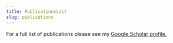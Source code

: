 ```yaml
---
title: PublicationsList
slug: publications
---
```


For a full list of publications please see my [Google Scholar profile.](https://scholar.google.com.au/citations?hl=en&user=nWHuAL4AAAAJ&view_op=list_works&sortby=pubdate)

<!-- ##### Highlight Articles by Topic

###### Science of Science

###### Cooperation and Artificial Intelligence

###### Cooperation and Artificial Intelligence

- Mostafa Rizk, Julian García, Aldeida Aleti and David Green. **Using Evolutionary Game Theory to Understand Scalability in Task Allocation.** (2022) In Proceedings of the Genetic and Evolutionary Computation Conference Companion (GECCO '22), Boston, USA, July 9–13, 2022, ACM [[pdf]](https://www.dropbox.com/s/oha3wfo85one04p/3520304.3529073.pdf?dl=0) [[Proceedings]](https://dl.acm.org/doi/10.1145/3520304.3529073). 

- Nicolas Anastassacos, Julian García, Stephen Hailes and Mirco Musolesi. **Cooperation and Reputation Dynamics with Reinforcement Learning.** (2021) In Proceedings of the 20th International Conference on Autonomous Agents and Multiagent Systems (AAMAS 2021), London, UK, May 3–7, 2021, IFAAMAS [[pdf]](https://www.dropbox.com/s/nzkvqmv63rmedfl/p115.pdf?dl=0) [[Proceedings]](https://dl.acm.org/doi/10.5555/3463952.3463972).

- Alan Dorin, Tim Taylor, Martin Burd, Julian García, Mani Shrestha and Adrian G. Dyer. **Competition and pollen wars: simulations reveal the dynamics of competition mediated through heterospecific pollen transfer by non-flower constant insects.** (2020) Theoretical Ecology. [[pdf]](https://www.dropbox.com/s/cqcg9u8mx75n1dm/Dorin2020_Article_CompetitionAndPollenWarsSimula.pdf?dl=1) [[Journal]](https://doi.org/10.1007/s12080-020-00490-7)

- Rui Chen, Bernd Meyer and Julian García. **A computational model of task allocation in social insects: ecology and interactions alone can drive specialisation.** (2020) Swarm Intelligence, 14, 143–170. [[pdf]](/static/5f938e8c63505d4417b19051c76dfd0a/Chen_et_al-2020-Swarm_Intelligence.pdf) [[Journal]](https://link.springer.com/article/10.1007/s11721-020-00180-4)

- **Time-Dependent Decision-Making and Decentralisation in Proof-of-Work Cryptocurrencies.** (2019) In CSF — 32nd Computer Security Foundations Symposium. 108-10813. IEEE. [[pdf]](/static/7caa65d546fea70a3ec29f3cceace107/8823663.pdf) [[Proceedings]](https://ieeexplore.ieee.org/abstract/document/8823663)

- Yevhen Zolotavkin, Julian García and Joseph Liu. **Time-Dependent Decision-Making and Decentralisation in Proof-of-Work Cryptocurrencies.** (2019) In CSF — 32nd Computer Security Foundations Symposium. 108-10813. IEEE. [[pdf]](/static/7caa65d546fea70a3ec29f3cceace107/99.pdf) [[Proceedings]](https://ieeexplore.ieee.org/abstract/document/8823663)

- Julian García and Arne Traulsen. **Evolution of coordinated punishment to enforce cooperation from an unbiased strategy space.** (2019) Journal of the Royal Society Interface, 16: 20190127 [[pdf]](/static/dadac64a259c27bfbe3227b0ac835034/rsif20190127.pdf) [[Journal]](https://royalsocietypublishing.org/doi/10.1098/rsif.2019.0127)

- Laura Hindersin, Bin Wu, Arne Traulsen and Julian García. **Computation and simulation of evolutionary Game Dynamics in Finite populations.** (2019) Scientific Reports, 9:6946. [[pdf]](/static/720a7be8d6684cfdcc8ff73019098f3f/23.pdf) [[Journal]]()

- Jason Xu, Julian García, and Toby Handfield. **Cooperation with Bottom-up Reputation Dynamics.** (2019) In Proceedings of the 18th International Conference on Autonomous Agents and Multiagent Systems (AAMAS 2019), Montreal, Canada, May 13–17, 2019, IFAAMAS. [[pdf]](/static/fc3c123267bd9dff67a5d2be4d6f73a5/22.pdf)

- Matthijs van Veelen and Julian García. **In and out of equilibrium II: Evolution in repeated games with discounting and complexity costs.** (2019) Games and Economic Behavior, 115, 113-130. [[pdf]](/static/4aeefac4ccd85f303b9a9044fb2c6680/21.pdf) [[Journal]](https://www.sciencedirect.com/science/article/abs/pii/S0899825619300314)

- Julian García and Matthijs van Veelen. **No strategy can win in the repeated prisoner’s dilemma: linking game theory and computer simulations.** (2018) Frontiers in Robotics and AI, 5:102. [[pdf]](/static/f09fc3ecfb6bd93330c9060fb82447b6/20.pdf) [[Journal]](https://www.frontiersin.org/articles/10.3389/frobt.2018.00102/full)

- Toby Handfield, John Thrasher and Julian García. **Green beards and signaling: Why morality is not indispensable.** (2018) Behavioral and Brain Sciences, 41. [[Journal]](https://www.cambridge.org/core/journals/behavioral-and-brain-sciences/article/green-beards-and-signaling-why-morality-is-not-indispensable/D1415D676AE143EE4B72FB06F18D4EE5/core-reader#)

- Zolotavkin Y., García J., Rudolph C. **Incentive Compatibility of Pay Per Last N Shares in Bitcoin Mining Pools.** (2017) Decision and Game Theory for Security. GameSec 2017. Lecture Notes in Computer Science, vol 10575. Springer. [[pdf]](/static/39963ba78197f7351eba3f05b12b948e/19.pdf) [[Journal]](https://link.springer.com/chapter/10.1007/978-3-319-68711-7_2)

- Julian García and Matthijs van Veelen. **In and Out of Equilibrium I: Evolution of strategies in repeated games with discounting.** (2016) Journal of Economic Theory, 161, 161-189. [[pdf]](/static/1277ed72b184b4f3e9e10e05561a9d15/15.pdf) [[Journal]](https://www.sciencedirect.com/science/article/abs/pii/S002205311500201X)

- Yuriy Pichugin, Chaitanya S Gokhale, Julian García, Arne Traulsen and Paul B Rainey. **Modes of migration and multilevel selection in evolutionary multiplayer games.** (2015) Journal of Theoretical Biology, 387, 144-153. [[pdf]](/static/ea752af12a28d0af9702cda4f9e8f6bc/14.pdf) [[Journal]](https://monashuni.okta.com/app/monashuniversity_ezproxy_1/exk1lfeqvipGvmNj72p7/sso/saml)

- Bernd Meyer, Anja Weidenmüller, Rui Chen, and Julián García. **Collective homeostasis and time-resolved models of self-organised task allocation.** (2015) In BICT 2015 – 9th EAI Int. Conf. on Bio-inspired Information and Communications Technologies, New York City, NY, December 2015. [[pdf]](/static/1e3e30c4db02eb5c1447fd2477a8e988/17.pdf) [[Journal]](https://dl.acm.org/doi/10.4108/eai.3-12-2015.2262459)

- Julian García, Matthijs van Veelen and Arne Traulsen. **Evil green beards: Tag recognition can also be used to withhold cooperation in structured populations.** (2014) Journal of Theoretical Biology 360 181-186. [[pdf]](/static/69b1040444f5e530cb391b0b36799f93/13.pdf) [[Journal]](https://linkinghub.elsevier.com/retrieve/pii/S0022519314003956).

- Bin Wu, Julian García, Christoph Hauert and Arne Traulsen. **Extrapolating weak selection in evolutionary games.** (2013) PLoS Computational Biology 9(12): e1003381. [[pdf]](/static/69b1040444f5e530cb391b0b36799f93/12.pdf) [[Journal]](https://journals.plos.org/ploscompbiol/article?id=10.1371/journal.pcbi.1003381). **See also:** [tar.](http://dx.doi.org/10.6084/m9.figshare.814470)[github.](https://github.com/juliangarcia/ews)[iPython nb.](http://nbviewer.ipython.org/github/juliangarcia/ews/blob/master/notebook.ipynb).

- Arne Traulsen and Julián García. **Chromodynamics of accents?** (2012) Commentary in Current Anthropology 53, 608-609. [[pdf]](/static/9d2f97ef94e72fc84281db0dce6050d8/16.pdf) [[Journal]](http://www.jstor.org/stable/10.1086/667654)

- Matthijs van Veelen†, Julian García †, David G Rand and Martin Nowak. **Direct reciprocity in structured populations** (2012) PNAS 109 9929-9934. (2012) Direct reciprocity in structured populations (2012) PNAS 109 9929-9934. [[pdf]](/static/042e6c1acfc6d9f08e272fce11f258d3/11.pdf) [[Journal]](https://www.pnas.org/content/109/25/9929.abstract). **See also:** [a perspective in Science, by Thom Sherratt and Gilbert Roberts.](https://science.sciencemag.org/content/337/6100/1304.full) A neat summary can be found in [Christopher Jensen’s blog.](http://www.christopherxjjensen.com/2012/06/12/pnas-paper-explores-the-role-of-population-structure-in-facilitating-reciprocity/)

- Julian García and Arne Traulsen. **Leaving the loners alone: Evolution of cooperation in the presence of antisocial punishment.** (2012) Journal of Theoretical Biology 307 168-173. [[pdf]](/static/e728c1d82080f3e85c12d99458cac34e/10.pdf) [[Journal]](https://www.sciencedirect.com/science/article/abs/pii/S0022519312002457?via%3Dihub)

- Julian García and Arne Traulsen. **The structure of mutations and the evolution of cooperation.** (2012) PLoS ONE 7(4): e35287. [[pdf]](/static/0326e2bea7e3ede574a872143bb154ee/09.pdf) [journal](http://www.plosone.org/article/info%3Adoi%2F10.1371%2Fjournal.pone.0035287)

- Matthijs van Veelen, Julian García, Martijn Egas and Maus Sabellis. **Group selection and inclusive fitness are not equivalent; the Price equation vs. models and statistics** (2012) Journal of Theoretical Biology 299 64-80. [[pdf]](/static/906ca177e4ba0bdfb624f259dd16e183/08.pdf) [[Journal]](https://www.sciencedirect.com/science/article/abs/pii/S0022519311003754) [[online feature]](http://evolutionandgames.nl/wiki/index.php?title=Parochialism)

- Julian García and Jeroen van den Bergh. **Evolution of parochial altruism by multilevel selection.** (2011) Evolution and Human Behavior. 32:4 277-287. [[pdf]](/static/46040d1395681a48c8afb7f3fc51b004/07.pdf) [[Journal]](https://www.nature.com/articles/467661d.pdf) [[online feature]](http://evolutionandgames.nl/wiki/index.php?title=Parochialism)

- Matthijs van Veelen, Julián García, Martijn Egas and Maus Sabellis. **Call for a return to rigour in models** (2010). Letter to the Editors. Nature 467, 661. [[pdf]](/static/6321cca6a8837c55a1a717304683b4d6/05.pdf) [[journal]](http://www.nature.com/nature/journal/v467/n7316/pdf/467661d.pdf) [[related online material]](http://evolutionandgames.nl/wiki/index.php?title=Price).

- Matthijs van Veelen, Julian García and Leticia Avilés. **It takes grouping and cooperation to get sociality.** (2010) Journal of Theoretical Biology 264 1240-12. [[pdf]](/static/ed610989eb7ccc18397a1f5fc9601702/06.pdf) [[Journal]](https://www.sciencedirect.com/science/article/abs/pii/S0022519310001189?via%3Dihub) [[online feature].](http://evolutionandgames.nl/wiki/index.php?title=Sociality)

* Julián García, Germán Hernandez and Juan Carlos Galeano. **Cooperation, Solution Concepts and Long-term Dynamics in the Iterated Prisoner’s Dilemma.** (2006) In Proceedings of the Congress on Evolutionary Computation Conference 2006. IEEE Press, Washington, DC. [[pdf]](/static/bb487cb58e26b48dbd2adb77a84a8d09/04.pdf) [[Journal]](https://ieeexplore.ieee.org/document/1688502)

* Germán Hernandez, Fernando Nino, Kenneth Wilder and Julián García. **Towards a self-stopping evolutionary algorithm using coupling from the past.** 2005. InProceedings of the Genetic and Evolutionary Computation Conference 2005. ACM, Washington, DC. [[pdf]](/static/1991b1b04582910d8f60593b7ebce62a/03.pdf) [[journal]](http://dl.acm.org/citation.cfm?id=1068112).

* Germán Hernandez, Fernando Nino, Julián García and Dipankar Dasgupta. **On Geometric and Statistical Properties of the Attractors of a Generic Evolutionary Algorithm.** (2004) In Proceedings of the Congress on Evolutionary Computation 2004. IEEE Press, Portland OR. [[pdf]](/static/88f4c53457474e5d6956e631c8142143/02.pdf) [[Journal]](https://ieeexplore.ieee.org/document/1331039?arnumber=1331039)

* Julián García and Fernando Nino. **Co-evolutionary Learning in the Tragedy of the Commons.** (2003) In Proceedings of the Congress on Evolutionary Computation 2003. IEEE Press, Canberra, Australia. [[pdf]](/static/faeba59ce897a575458b29c0410fe655/01.pdf) [[Journal]](https://ieeexplore.ieee.org/document/1299945?arnumber=1299945)
  <br>

##### Book chapters

- David Green, Aldeida Aleti, and Julián García. **The Nature of Nature: Why Nature-Inspired Algorithms Work2017In Nature-Inspired Computing and Optimization.** Springer International Publishing, 1-27.[[link to publication]](https://link.springer.com/chapter/10.1007/978-3-319-50920-4_1?target=_blank).

† Joint first authorship.
 -->
